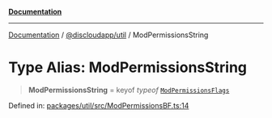 [**Documentation**](../../../README.md)

***

[Documentation](../../../packages.md) / [@discloudapp/util](../README.md) / ModPermissionsString

# Type Alias: ModPermissionsString

> **ModPermissionsString** = keyof *typeof* [`ModPermissionsFlags`](../enumerations/ModPermissionsFlags.md)

Defined in: [packages/util/src/ModPermissionsBF.ts:14](https://github.com/discloud/discloud.app/blob/5b4e3fe9c701f0b4f5ffa4246f463403d1e47fa1/packages/util/src/ModPermissionsBF.ts#L14)
